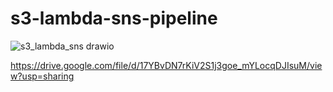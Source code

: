# s3-lambda-sns-pipeline
![s3_lambda_sns drawio](https://github.com/user-attachments/assets/31a8b6d6-2634-4eb6-b9ac-1efa7a14716b)

https://drive.google.com/file/d/17YBvDN7rKiV2S1j3goe_mYLocqDJIsuM/view?usp=sharing
